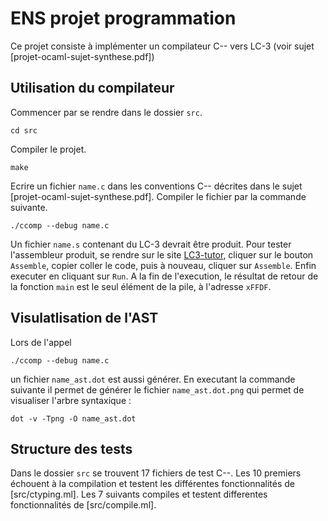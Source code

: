 # ENS projet programmation 

Ce projet consiste à implémenter un compilateur C-- vers LC-3 (voir sujet [projet-ocaml-sujet-synthese.pdf])

## Utilisation du compilateur

Commencer par se rendre dans le dossier `src`.
```
cd src
```

Compiler le projet.

```
make
```

Ecrire un fichier `name.c` dans les conventions C-- décrites dans le sujet [projet-ocaml-sujet-synthese.pdf]. Compiler le fichier par la commande suivante.

```
./ccomp --debug name.c
```

Un fichier `name.s` contenant du LC-3 devrait être produit. Pour tester l'assembleur produit, se rendre sur le site [LC3-tutor](http://lc3tutor.org), cliquer sur le bouton `Assemble`, copier coller le code, puis à nouveau, cliquer sur `Assemble`. Enfin executer en cliquant sur `Run`. A la fin de l'execution, le résultat de retour de la fonction `main` est le seul élément de la pile, à l'adresse `xFFDF`.

## Visulatlisation de l'AST

Lors de l'appel

```
./ccomp --debug name.c
```
un fichier `name_ast.dot` est aussi générer. En executant la commande suivante il permet de générer le fichier `name_ast.dot.png` qui permet de visualiser l'arbre syntaxique : 

```
dot -v -Tpng -O name_ast.dot
```

## Structure des tests

Dans le dossier `src` se trouvent 17 fichiers de test C--. Les 10 premiers échouent à la compilation et testent les différentes fonctionnalités de [src/ctyping.ml]. Les 7 suivants compiles et testent differentes fonctionnalités de [src/compile.ml].
